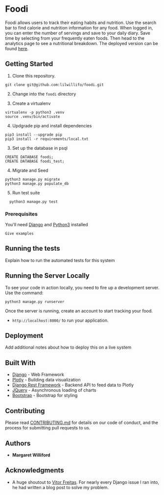# Foodi

Foodi allows users to track their eating habits and nutrition. Use the search bar to find calorie and nutrition information for any food. When logged in, you can enter the number of servings and save to your daily diary. Save time by selecting from your frequently eaten foods. Then head to the analytics page to see a nutritional breakdown. The deployed version can be found [here](https://foodi-tracker.herokuapp.com/).

## Getting Started

1. Clone this repository.

  ```shell
  git clone git@github.com:lilwillifo/foodi.git
  ```
2. Change into the `foodi` directory

3. Create a virtualenv

  ```shell
  virtualenv -p python3 .venv
  source .venv/bin/activate
  ```
4. Updgrade pip and install dependencies
  ```shell
  pip3 install --upgrade pip
  pip3 install -r requirements/local.txt
  ```

3. Set up the database in psql

  ```shell
  CREATE DATABASE foodi;
  CREATE DATABASE foodi_test;
  ```

4. Migrate and Seed
  ```shell
  python3 manage.py migrate
  python3 manage.py populate_db
  ```

5. Run test suite

  ```shell
    python3 manage.py test
  ```

### Prerequisites

You'll need [Django](https://www.djangoproject.com/) and [Python3](https://www.python.org/downloads/) installed

```
Give examples
```

## Running the tests

Explain how to run the automated tests for this system

## Running the Server Locally

To see your code in action locally, you need to fire up a development server. Use the command:

```shell
python3 manage.py runserver
```

Once the server is running, create an account to start tracking your food.

* `http://localhost:8000/` to run your application.
## Deployment

Add additional notes about how to deploy this on a live system

## Built With

* [Django](https://www.djangoproject.com/) - Web Framework
* [Plotly](https://plot.ly/feed/#/) - Building data visualization
* [Django Rest Framework](http://www.django-rest-framework.org/) - Backend API to feed data to Plotly
* [JQuery](https://jquery.com/) - Asynchronous loading of charts
* [Bootstrap](https://getbootstrap.com/) - Bootstrap for styling


## Contributing

Please read [CONTRIBUTING.md](https://gist.github.com/PurpleBooth/b24679402957c63ec426) for details on our code of conduct, and the process for submitting pull requests to us.

## Authors

* **Margaret Williford**

## Acknowledgments

* A huge shoutout to [Vitor Freitas](https://simpleisbetterthancomplex.com/). For nearly every Django issue I ran into, he had written a blog post to solve my problem. 
